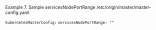 Example 7. Sample servicesNodePortRange 
/etc/origin/master/master-config.yaml


`kubernetesMasterConfig:`
  `servicesNodePortRange: ""`

